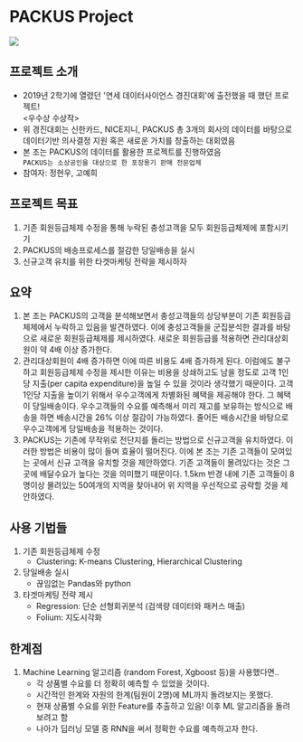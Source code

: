 # PACKUS Project
![](https://i.pinimg.com/originals/48/bd/3f/48bd3f6e928d7cb4b8d499cb0f96b8a8.jpg)

## 프로젝트 소개
 - 2019년 2학기에 열렸던 '연세 데이터사이언스 경진대회'에 출전했을 때 했던 프로젝트!  
   <우수상 수상작>
 - 위 경진대회는 신한카드, NICE지니, PACKUS 총 3개의 회사의 데이터를 바탕으로 데이터기반 의사결정 지원 혹은 새로운 가치를 창출하는 대회였음
 - 본 조는 PACKUS의 데이터를 활용한 프로젝트를 진행하였음  
  `PACKUS는 소상공인을 대상으로 한 포장용기 판매 전문업체`
 - 참여자: 정현우, 고예희
  
## 프로젝트 목표
 1. 기존 회원등급체제 수정을 통해 누락된 충성고객을 모두 회원등급체제에 포함시키기
 2. PACKUS의 배송프로세스를 절감한 당일배송을 실시
 3. 신규고객 유치를 위한 타겟마케팅 전략을 제시하자
 
## 요약
 1. 본 조는 PACKUS의 고객을 분석해보면서 충성고객들의 상당부분이 기존 회원등급체제에서 누락하고 있음을 발견하였다. 이에 충성고객들을 군집분석한 결과를 바탕으로 새로운 회원등급체제를 제시하였다. 새로운 회원등급를 적용하면 관리대상회원이 약 4배 이상 증가한다.
 2. 관리대상회원이 4배 증가하면 이에 따른 비용도 4배 증가하게 된다. 이럼에도 불구하고 회원등급체제 수정을 제시한 이유는 비용을 상쇄하고도 남을 정도로 고객 1인당 지출(per capita expenditure)을 높일 수 있을 것이라 생각했기 때문이다. 고객 1인당 지출을 높이기 위해서 우수고객에게 차별화된 혜택을 제공해야 한다. 그 혜택이 당일배송이다. 우수고객들의 수요를 예측해서 미리 재고를 보유하는 방식으로 배송을 하면 배송시간을 26% 이상 절감이 가능하였다. 줄어든 배송시간을 바탕으로 우수고객에게 당일배송을 적용하는 것이다.
 3. PACKUS는 기존에 무작위로 전단지를 돌리는 방법으로 신규고객을 유치하였다. 이러한 방법은 비용이 많이 들며 효율이 떨어진다. 이에 본 조는 기존 고객들이 모여있는 곳에서 신규 고객을 유치할 것을 제안하였다. 기존 고객들이 몰려있다는 것은 그 곳에 배달수요가 높다는 것을 의미했기 때문이다. 1.5km 반경 내에 기존 고객들이 8명이상 몰려있는 50여개의 지역을 찾아내어 위 지역을 우선적으로 공략할 것을 제안하였다.
 
## 사용 기법들
 1. 기존 회원등급체제 수정
    - Clustering: K-means Clustering, Hierarchical Clustering
 2. 당일배송 실시
    - 끊임없는 Pandas와 python
 3. 타겟마케팅 전략 제시
    - Regression: 단순 선형회귀분석 (검색량 데이터와 패커스 매출)
    - Folium: 지도시각화

## 한계점  
1. Machine Learning 알고리즘 (random Forest, Xgboost 등)을 사용했다면..  
   - 각 상품별 수요를 더 정확히 예측할 수 있었을 것이다.  
   - 시간적인 한계와 자원의 한계(팀원이 2명)에 ML까지 돌려보지는 못했다.  
   - 현재 상품별 수요를 위한 Feature를 추출하고 있음! 이후 ML 알고리즘을 돌려보려고 함  
   - 나아가 딥러닝 모델 중 RNN을 써서 정확한 수요를 예측하고자 한다.  
   
 
